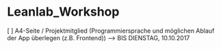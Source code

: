 # Leanlab_Workshop
[ ] A4-Seite / Projektmitglied (Programmiersprache und möglichen Ablauf der App überlegen (z.B. Frontend)) --> BIS DIENSTAG, 10.10.2017